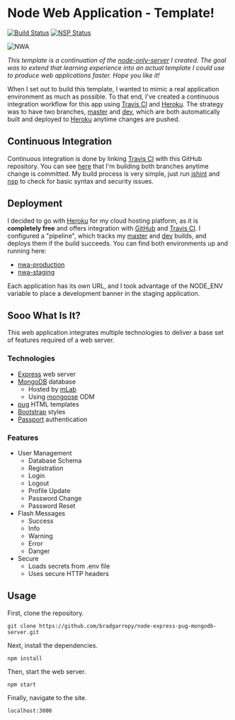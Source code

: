 # Node Web Application - Template!

[![Build Status](https://travis-ci.org/bradgarropy/nwa.svg)](https://travis-ci.org/bradgarropy/nwa)
[![NSP Status](https://nodesecurity.io/orgs/brad-garropy/projects/27126b8e-87c8-46a5-bf73-80ea79993e3b/badge)](https://nodesecurity.io/orgs/brad-garropy/projects/27126b8e-87c8-46a5-bf73-80ea79993e3b)

![NWA](https://raw.githubusercontent.com/bradgarropy/nwa/dev/nwa.png)

*This template is a continuation of the [node-only-server](https://github.com/bradgarropy/node-only-server) I created. The goal was to extend that learning experience into an actual template I could use to produce web applications faster. Hope you like it!*

When I set out to build this template, I wanted to mimic a real application environment as much as possible. To that end, I've created a continuous integration workflow for this app using [Travis CI](https://travis-ci.org/) and [Heroku](https://dashboard.heroku.com/). The strategy was to have two branches, [master](https://github.com/bradgarropy/nwa/tree/master) and [dev](https://github.com/bradgarropy/nwa/tree/dev), which are both automatically built and deployed to [Heroku](https://dashboard.heroku.com/) anytime changes are pushed.


## Continuous Integration

Continuous integration is done by linking [Travis CI](https://travis-ci.org/) with this GitHub repository. You can see [here](https://travis-ci.org/bradgarropy/nwa/branches) that I'm building both branches anytime change is committed. My build process is very simple, just run [jshint](http://jshint.com/) and [nsp](https://nodesecurity.io/) to check for basic syntax and security issues.


## Deployment

I decided to go with [Heroku](https://dashboard.heroku.com/) for my cloud hosting platform, as it is **completely free** and offers integration with  [GitHub](https://github.com/) and [Travis CI](https://travis-ci.org/). I configured a "pipeline", which tracks my [master](https://github.com/bradgarropy/nwa/tree/master) and [dev](https://github.com/bradgarropy/nwa/tree/dev) builds, and deploys them if the build succeeds. You can find both environments up and running here:

* [nwa-production](https://nwa-production.herokuapp.com/)
* [nwa-staging](https://nwa-staging.herokuapp.com/)

Each application has its own URL, and I took advantage of the NODE_ENV variable to place a development banner in the staging application.


## Sooo What Is It?

This web application integrates multiple technologies to deliver a base set of features required of a web server.


### Technologies

* [Express](https://expressjs.com/) web server
* [MongoDB](https://www.mongodb.com/) database
    * Hosted by [mLab](https://mlab.com/)
    * Using [mongoose](http://mongoosejs.com/) ODM
* [pug](https://pugjs.org/api/getting-started.html) HTML templates
* [Bootstrap](http://getbootstrap.com/) styles
* [Passport](http://passportjs.org/) authentication


### Features

* User Management
    * Database Schema
    * Registration
    * Login
    * Logout
    * Profile Update
    * Password Change
    * Password Reset
* Flash Messages
    * Success
    * Info
    * Warning
    * Error
    * Danger
* Secure
    * Loads secrets from .env file
    * Uses secure HTTP headers


## Usage

First, clone the repository.

```
git clone https://github.com/bradgarropy/node-express-pug-mongodb-server.git
```

Next, install the dependencies.

```
npm install
```

Then, start the web server.

```
npm start
```

Finally, navigate to the site.

```
localhost:3000
```
